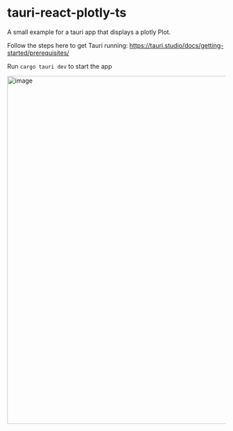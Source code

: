 # tauri-react-plotly-ts
A small example for a tauri app that displays a plotly Plot.

Follow the steps here to get Tauri running: https://tauri.studio/docs/getting-started/prerequisites/

Run `cargo tauri dev` to start the app

<img width="802" alt="image" src="https://user-images.githubusercontent.com/1297369/160596481-5bf5210d-185d-4a9f-b335-e8cb30779f8b.png">
